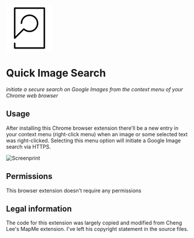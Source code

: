 ![Quick Image Search](icon-128.png)

Quick Image Search
===

*initiate a secure search on Google Images from the context menu of your Chrome web browser*

Usage
---
After installing this Chrome browser extension there'll be a new entry in your context menu (right-click menu) when an
image or some selected text was right-clicked. Selecting this menu option will initiate a Google Image search via HTTPS.

![Screenprint](http://i.imgur.com/FZf2T69.png)

Permissions
---
This browser extension doesn't require any permissions

Legal information
---
The code for this extension was largely copied and modified from Cheng Lee's MapMe extension. I've left his copyright
statement in the source files.

